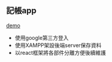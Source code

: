## 記帳app
<a href="http://abcbox360.ddns.net/" target="_blank">demo</a>

* 使用google第三方登入
* 使用XAMPP架設後端server保存資料
* 以react框架將各部件分離方便後續維護

